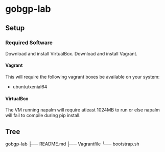 # gobgp-lab

## Setup ##

### Required Software ###
Download and install VirtualBox.
Download and install Vagrant.

#### Vagrant ####
This will require the following vagrant boxes be available on your system:
- ubuntu/xenial64

#### VirtualBox ####
The VM running napalm will require atleast 1024MB to run or else napalm will fail to compile during pip install.

## Tree ##
gobgp-lab
├── README.md
├── Vagrantfile
└── bootstrap.sh
